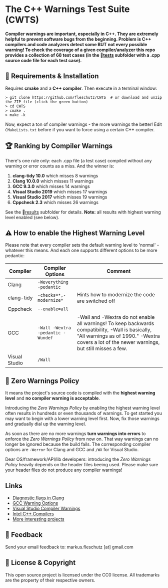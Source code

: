 The C++ Warnings Test Suite (CWTS)
==================================

**Compiler warnings are important, especially in C++. They are extremely helpful to prevent software bugs from the beginning. Problem is C++ compilers and code analyzers detect some BUT not every possible warning! To check the coverage of a given compiler/analyzer this repo provides a collection of 68 test cases (in the 📂[tests](tests/) subfolder with a .cpp source code file for each test case).**


🔧 Requirements & Installation 
-------------------------------
Requires **cmake** and a **C++ compiler**. Then execute in a terminal window:

```
> git clone https://github.com/fleschutz/CWTS  # or download and unzip the ZIP file (click the green button)
> cd CWTS
> cmake .
> make -k
```
Now, expect a ton of compiler warnings - the more warnings the better! Edit `CMakeLists.txt` before if you want to force using a certain C++ compiler.


🏆 Ranking by Compiler Warnings
--------------------------------
There's one rule only: each .cpp file (a test case) compiled without any warning or error counts as a miss. And the winner is:

1. **clang-tidy 10.0** which misses 8 warnings
2. **Clang 10.0.0** which misses 11 warnings
3. **GCC 9.3.0** which misses 14 warnings
4. **Visual Studio 2019** which misses 17 warnings
5. **Visual Studio 2017** which misses 19 warnings
6. **Cppcheck 2.3** which misses 26 warnings

See the 📂[results](results/) subfolder for details. **Note:** all results with highest warning level enabled (see below). 


⚠️ How to enable the Highest Warning Level 
-------------------------------------------
Please note that every compiler sets the default warning level to 'normal' - whatever this means. And each one supports different options to be more pedantic:

| Compiler      | Compiler Options                  | Comment                                           |
|---------------|-----------------------------------|---------------------------------------------------|
| Clang         | `-Weverything -pedantic`          |                                                   |
| clang-tidy    | `-checks=*,-modernize*`           | Hints how to modernize the code are switched off  |
| Cppcheck      | `--enable=all`                    |                                                   |
| GCC           | `-Wall -Wextra -pedantic -Wundef` | -Wall and -Wextra do not enable all warnings! To keep backwards compatibility, -Wall is basically, "All warnings as of 1990." -Wextra covers a lot of the newer warnings, but still misses a few. |
| Visual Studio | `/Wall`                           |                                                   |


👮‍ Zero Warnings Policy 
------------------------
It means the project's source code is compiled with the **highest warning level** and **no compiler warning is acceptable**.

Introducing the *Zero Warnings Policy* by enabling the highest warning level often results in hundreds or even thousands of warnings. To get started you may want to begin with a lower warning level first. Now, fix those warnings and gradually dial up the warning level.

As soon as there are no more warnings **turn warnings into errors** to enforce the *Zero Warnings Policy* from now on. That way warnings can no longer be ignored because the build fails. The corresponding compiler options are `-Werror` for Clang and GCC and `/WX` for Visual Studio.

Dear OS/framework/API/lib developers: introducing the *Zero Warnings Policy* heavily depends on the header files beeing used. Please make sure your header files do not produce any compiler warnings!

Links
-----
* [Diagnostic flags in Clang](https://clang.llvm.org/docs/DiagnosticsReference.html)
* [GCC Warning Options](https://gcc.gnu.org/onlinedocs/gcc/Warning-Options.html)
* [Visual Studio Compiler Warnings](https://docs.microsoft.com/en-us/cpp/error-messages/compiler-warnings/compiler-warnings-by-compiler-version)
* [Intel C++ Compilers](https://software.intel.com/en-us/c-compilers)
* [More interesting projects](http://www.fleschutz.de/Service.html)

📧 Feedback
------------
Send your email feedback to: markus.fleschutz [at] gmail.com

🤝 License & Copyright
-----------------------
This open source project is licensed under the CC0 license. All trademarks are the property of their respective owners.

